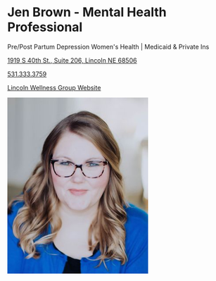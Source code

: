 # Jen Brown - Mental Health Professional

Pre/Post Partum Depression Women's Health | Medicaid & Private Ins

[1919 S 40th St., Suite 206, Lincoln NE 68506](https://www.google.com/maps/place/Lincoln+Wellness+Collective/@40.7926319,-96.6666124,743m/data=!3m3!1e3!4b1!5s0x8796bdd8a0a7d313:0xb29d755ce62e0125!4m6!3m5!1s0x8796bdd8a287b31f:0x34a3a858bc2ef1f9!8m2!3d40.7926279!4d-96.6640375!16s%2Fg%2F1263tzq2c?entry=ttu&g_ep=EgoyMDI1MDMxMC4wIKXMDSoASAFQAw%3D%3D)

[531.333.3759](tel:5313333759)

[Lincoln Wellness Group Website](https://www.lincolnwellnessgroup.com/jennifer-brown)

![picture](./markdown/resources/images/jBrown.jpeg)
